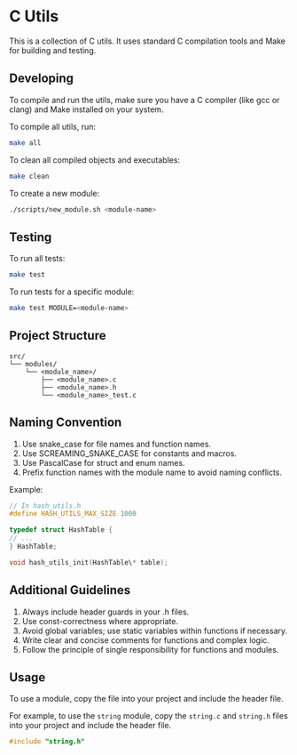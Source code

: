 # C Utils

This is a collection of C utils. It uses standard C compilation tools and Make
for building and testing.

## Developing

To compile and run the utils, make sure you have a C compiler (like gcc or
clang) and Make installed on your system.

To compile all utils, run:

```bash
make all
```

To clean all compiled objects and executables:

```bash
make clean
```

To create a new module:

```bash
./scripts/new_module.sh <module-name>
```

## Testing

To run all tests:

```bash
make test
```

To run tests for a specific module:

```bash
make test MODULE=<module-name>
```

## Project Structure

```
src/
└── modules/
    └── <module_name>/
        ├── <module_name>.c
        ├── <module_name>.h
        └── <module_name>_test.c
```

## Naming Convention

1. Use snake_case for file names and function names.
2. Use SCREAMING_SNAKE_CASE for constants and macros.
3. Use PascalCase for struct and enum names.
4. Prefix function names with the module name to avoid naming conflicts.

Example:

```c
// In hash_utils.h
#define HASH_UTILS_MAX_SIZE 1000

typedef struct HashTable {
// ...
} HashTable;

void hash_utils_init(HashTable\* table);
```

## Additional Guidelines

1. Always include header guards in your .h files.
2. Use const-correctness where appropriate.
3. Avoid global variables; use static variables within functions if necessary.
4. Write clear and concise comments for functions and complex logic.
5. Follow the principle of single responsibility for functions and modules.

## Usage

To use a module, copy the file into your project and include the header file.

For example, to use the `string` module, copy the `string.c` and `string.h`
files into your project and include the header file.

```c
#include "string.h"
``` 